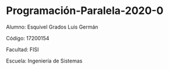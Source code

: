 # Programación-Paralela-2020-0

Alumno: Esquivel Grados Luis Germán

Código: 17200154

Facultad: FISI

Escuela: Ingeniería de Sistemas
